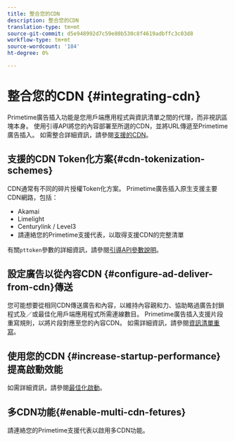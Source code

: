 ```yaml
---
title: 整合您的CDN
description: 整合您的CDN
translation-type: tm+mt
source-git-commit: d5e948992d7c59e80b530c8f4619adbffc3c03d8
workflow-type: tm+mt
source-wordcount: '184'
ht-degree: 0%

---
```



# 整合您的CDN {#integrating-cdn}

Primetime廣告插入功能是您用戶端應用程式與資訊清單之間的代理，而非視訊區塊本身。 使用引導API將您的內容部署至所選的CDN，並將URL傳遞至Primetime廣告插入。 如需整合詳細資訊，請參閱[支援的CDN](/help/primetime-ad-insertion/technical-reference/supported-cdns.md)。

## 支援的CDN Token化方案{#cdn-tokenization-schemes}

CDN通常有不同的碎片授權Token化方案。 Primetime廣告插入原生支援主要CDN網路，包括：

* Akamai
* Limelight
* Centurylink / Level3
* 請連絡您的Primetime支援代表，以取得支援CDN的完整清單

有關`pttoken`參數的詳細資訊，請參閱[引導API參數說明](/help/primetime-ad-insertion/technical-reference/bootstrap-api.md#parameter-description)。

## 設定廣告以從內容CDN {#configure-ad-deliver-from-cdn}傳送

您可能想要從相同CDN傳送廣告和內容，以維持內容親和力、協助略過廣告封鎖程式及／或最佳化用戶端應用程式所需連線數目。 Primetime廣告插入支援片段重寫規則，以將片段對應至您的內容CDN。 如需詳細資訊，請參閱[資訊清單重寫](/help/primetime-ad-insertion/technical-reference/manifest-rewriting.md)。

## 使用您的CDN {#increase-startup-performance}提高啟動效能

如需詳細資訊，請參閱[最佳化啟動](/help/primetime-ad-insertion/best-practices/optimize-video-startup-time.md)。

## 多CDN功能{#enable-multi-cdn-fetures}

請連絡您的Primetime支援代表以啟用多CDN功能。
